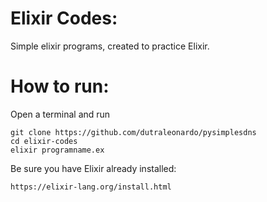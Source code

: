 # Elixir Codes:
Simple elixir programs, created to practice Elixir.

# How to run:
Open a terminal and run
```
git clone https://github.com/dutraleonardo/pysimplesdns
cd elixir-codes
elixir programname.ex
```
Be sure you have Elixir already installed:

```
https://elixir-lang.org/install.html
```
